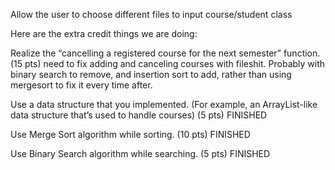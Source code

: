 Allow the user to choose different files to input course/student class

Here are the extra credit things we are doing:

Realize the “cancelling a registered course for the next semester” function. (15 pts) need to fix adding and canceling courses with fileshit. Probably with binary search to remove, and insertion sort to add, rather than using mergesort to fix it every time after.

Use a data structure that you implemented. (For example, an ArrayList-like data structure that’s used to handle courses) (5 pts) FINISHED

Use Merge Sort algorithm while sorting. (10 pts) FINISHED

Use Binary Search algorithm while searching. (5 pts) FINISHED

